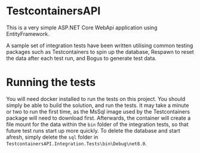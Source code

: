 # TestcontainersAPI

This is a very simple ASP.NET Core WebApi application using EntityFramework. 

A sample set of integration tests have been written utilising common testing packages such as Testcontainers to spin up the database, Respawn to reset the data after each test run, and Bogus to generate test data.

# Running the tests

You will need docker installed to run the tests on this project. You should simply be able to build the solution, and run the tests. It may take a minute or two to run the first time, as the MsSql image used by the Testcontainers package will need to download first. Afterwards, the container will create a file mount for the data within the `bin` folder of the integration tests, so that future test runs start up more quickly. To delete the database and start afresh, simply delete the `sql` folder in `TestcontainersAPI.Integration.Tests\bin\Debug\net8.0`.
